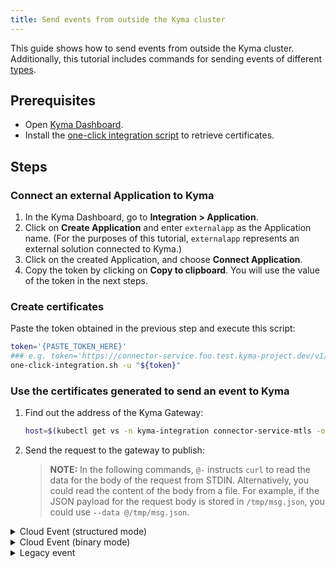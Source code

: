 ```yaml
---
title: Send events from outside the Kyma cluster
---
```


This guide shows how to send events from outside the Kyma cluster. Additionally, this tutorial includes commands for sending events of different [types](../../05-technical-reference/evnt-01-event-types.md).

## Prerequisites

- Open [Kyma Dashboard](../../02-get-started/01-quick-install.md#open-kyma-dashboard).
- Install the [one-click integration script](https://github.com/janmedrek/one-click-integration-script) to retrieve certificates.

## Steps

### Connect an external Application to Kyma

1. In the Kyma Dashboard, go to **Integration > Application**.
2. Click on **Create Application** and enter `externalapp` as the Application name. (For the purposes of this tutorial, `externalapp` represents an external solution connected to Kyma.)
3. Click on the created Application, and choose **Connect Application**.
4. Copy the token by clicking on **Copy to clipboard**. You will use the value of the token in the next steps.

### Create certificates

Paste the token obtained in the previous step and execute this script:

```bash
token='{PASTE_TOKEN_HERE}'
### e.g. token='https://connector-service.foo.test.kyma-project.dev/v1/applications/signingRequests/info?token=sampletoken'
one-click-integration.sh -u "${token}"
```

### Use the certificates generated to send an event to Kyma

1. Find out the address of the Kyma Gateway:

    ```bash
    host=$(kubectl get vs -n kyma-integration connector-service-mtls -ojsonpath='{ .spec.hosts[0] }')
    ```

2. Send the request to the gateway to publish:

    > **NOTE:** In the following commands, `@-` instructs `curl` to read the data for the body of the request from STDIN. Alternatively, you could read the content of the body from a file. For example, if the JSON payload for the request body is stored in `/tmp/msg.json`, you could use `--data @/tmp/msg.json`.


<div tabs name="Use the generated certificates to send an event">
  <details>
  <summary label="Cloud Event (structured mode)">
  Cloud Event (structured mode)
  </summary>

Use the generated certificates to send a Cloud Event in structured mode:

```bash
curl -v --cert generated.crt --key generated.key -X POST "https://${host}/externalapp/events" \
 -H "Content-Type: application/cloudevents+json" \
 --data @- << EOF
{
    "specversion": "1.0",
    "source": "/sourcename",
    "type": "sap.kyma.custom.externalapp.order.created.v1",
    "eventtypeversion": "v1",
    "id": "A234-1234-1234",
    "data" : "{\"foo1\":\"bar1\"}",
    "datacontenttype":"application/json"
}
EOF
```

The Target URL for publishing Cloud Events can be `https://${host}/{APPLICATION_NAME}/events` or `https://${host}/{APPLICATION_NAME}/v2/events`.

  </details>
  <details>
  <summary label="Cloud Event (binary mode)">
  Cloud Event (binary mode)
  </summary>

Use the generated certificates to send a Cloud Event in binary mode:

```bash
curl -v --cert generated.crt --key generated.key -X POST "https://${host}/externalapp/events" \
-H "Content-Type: application/json" \
-H "ce-specversion: 1.0" \
-H "ce-source: /sourcename" \
-H "ce-type: sap.kyma.custom.externalapp.order.created.v1" \
-H "ce-eventtypeversion: v1" \
-H "ce-id: A234-1234-1234" \
--data @- << EOF
"{\"foo2\":\"bar2\"}"
EOF
```

The target URL for publishing Cloud Events can be `https://${host}/{APPLICATION_NAME}/events` or `https://${host}/{APPLICATION_NAME}/v2/events`.

  </details>
  <details>
  <summary label="Legacy event">
  Legacy event
  </summary>

Use the generated certificates to send a legacy event:

```bash
curl -v --cert generated.crt --key generated.key -X POST "https://${host}/externalapp/v1/events" \
-H "Content-Type: application/json" \
--data @- << EOF
{
"event-type": "order.created",
"event-type-version": "v1",
"event-time": "$(date -u +'%Y-%m-%dT%H:%M:%SZ')",
"data" : "{\"foo3\":\"bar3\"}"
}
EOF
```

The target URL for publishing legacy events must be `https://${host}/{APPLICATION_NAME}/v1/events`.

  </details>
</div>

